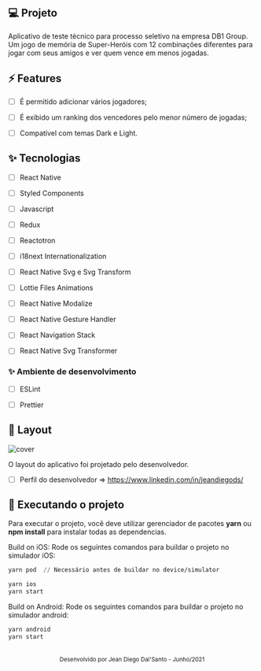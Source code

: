 ## 💻 Projeto
Aplicativo de teste técnico para processo seletivo na empresa DB1 Group. Um jogo de memória de Super-Heróis com 12 combinações diferentes para jogar com seus amigos e ver quem vence em menos jogadas. 
## ⚡️ Features 


-   [ ] É permitido adicionar vários jogadores;
-   [ ] É exibido um ranking dos vencedores pelo menor número de jogadas;
-   [ ] Compatível com temas Dark e Light.


## ✨ Tecnologias

-   [ ] React Native
-   [ ] Styled Components
-   [ ] Javascript
-   [ ] Redux
-   [ ] Reactotron
-   [ ] i18next Internationalization
-   [ ] React Native Svg e Svg Transform
-   [ ] Lottie Files Animations
-   [ ] React Native Modalize
-   [ ] React Native Gesture Handler
-   [ ] React Navigation Stack
-   [ ] React Native Svg Transformer


### ✨ Ambiente de desenvolvimento
-   [ ] ESLint
-   [ ] Prettier


## 🔖 Layout

![cover](.github/capa.png?style=flat)

O layout do aplicativo foi projetado pelo desenvolvedor.

- [ ] Perfil do desenvolvedor => https://www.linkedin.com/in/jeandiegods/


## 💫 Executando o projeto

Para executar o projeto, você deve utilizar gerenciador de pacotes **yarn** ou **npm install** para instalar todas as dependencias. 

Build on iOS: Rode os seguintes comandos para buildar o projeto no simulador iOS:

```cl
yarn pod  // Necessário antes de buildar no device/simulator
```

```cl
yarn ios
yarn start
```


Build on Android: Rode os seguintes comandos para buildar o projeto no simulador android:

```cl
yarn android
yarn start
```

<br />

<div align="center">
  <small>Desenvolvido por Jean Diego Dal'Santo - Junho/2021</small>
</div>
